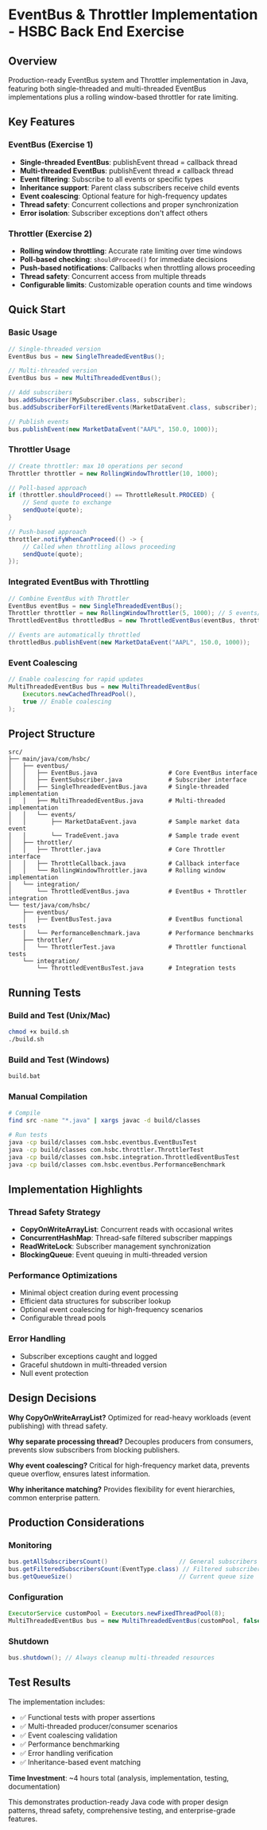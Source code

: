 # EventBus & Throttler Implementation - HSBC Back End Exercise

## Overview

Production-ready EventBus system and Throttler implementation in Java, featuring both single-threaded and multi-threaded EventBus implementations plus a rolling window-based throttler for rate limiting.

## Key Features

### EventBus (Exercise 1)
- **Single-threaded EventBus**: publishEvent thread = callback thread
- **Multi-threaded EventBus**: publishEvent thread ≠ callback thread
- **Event filtering**: Subscribe to all events or specific types
- **Inheritance support**: Parent class subscribers receive child events
- **Event coalescing**: Optional feature for high-frequency updates
- **Thread safety**: Concurrent collections and proper synchronization
- **Error isolation**: Subscriber exceptions don't affect others

### Throttler (Exercise 2)
- **Rolling window throttling**: Accurate rate limiting over time windows
- **Poll-based checking**: `shouldProceed()` for immediate decisions
- **Push-based notifications**: Callbacks when throttling allows proceeding
- **Thread safety**: Concurrent access from multiple threads
- **Configurable limits**: Customizable operation counts and time windows

## Quick Start

### Basic Usage

```java
// Single-threaded version
EventBus bus = new SingleThreadedEventBus();

// Multi-threaded version  
EventBus bus = new MultiThreadedEventBus();

// Add subscribers
bus.addSubscriber(MySubscriber.class, subscriber);
bus.addSubscriberForFilteredEvents(MarketDataEvent.class, subscriber);

// Publish events
bus.publishEvent(new MarketDataEvent("AAPL", 150.0, 1000));
```

### Throttler Usage

```java
// Create throttler: max 10 operations per second
Throttler throttler = new RollingWindowThrottler(10, 1000);

// Poll-based approach
if (throttler.shouldProceed() == ThrottleResult.PROCEED) {
    // Send quote to exchange
    sendQuote(quote);
}

// Push-based approach
throttler.notifyWhenCanProceed(() -> {
    // Called when throttling allows proceeding
    sendQuote(quote);
});
```

### Integrated EventBus with Throttling

```java
// Combine EventBus with Throttler
EventBus eventBus = new SingleThreadedEventBus();
Throttler throttler = new RollingWindowThrottler(5, 1000); // 5 events/sec
ThrottledEventBus throttledBus = new ThrottledEventBus(eventBus, throttler);

// Events are automatically throttled
throttledBus.publishEvent(new MarketDataEvent("AAPL", 150.0, 1000));
```

### Event Coalescing

```java
// Enable coalescing for rapid updates
MultiThreadedEventBus bus = new MultiThreadedEventBus(
    Executors.newCachedThreadPool(),
    true // Enable coalescing
);
```

## Project Structure

```
src/
├── main/java/com/hsbc/
│   ├── eventbus/
│   │   ├── EventBus.java                    # Core EventBus interface
│   │   ├── EventSubscriber.java             # Subscriber interface
│   │   ├── SingleThreadedEventBus.java      # Single-threaded implementation
│   │   ├── MultiThreadedEventBus.java       # Multi-threaded implementation
│   │   └── events/
│   │       ├── MarketDataEvent.java         # Sample market data event
│   │       └── TradeEvent.java              # Sample trade event
│   ├── throttler/
│   │   ├── Throttler.java                   # Core Throttler interface
│   │   ├── ThrottleCallback.java            # Callback interface
│   │   └── RollingWindowThrottler.java      # Rolling window implementation
│   └── integration/
│       └── ThrottledEventBus.java           # EventBus + Throttler integration
└── test/java/com/hsbc/
    ├── eventbus/
    │   ├── EventBusTest.java                # EventBus functional tests
    │   └── PerformanceBenchmark.java        # Performance benchmarks
    ├── throttler/
    │   └── ThrottlerTest.java               # Throttler functional tests
    └── integration/
        └── ThrottledEventBusTest.java       # Integration tests
```

## Running Tests

### Build and Test (Unix/Mac)
```bash
chmod +x build.sh
./build.sh
```

### Build and Test (Windows)
```cmd
build.bat
```

### Manual Compilation
```bash
# Compile
find src -name "*.java" | xargs javac -d build/classes

# Run tests
java -cp build/classes com.hsbc.eventbus.EventBusTest
java -cp build/classes com.hsbc.throttler.ThrottlerTest
java -cp build/classes com.hsbc.integration.ThrottledEventBusTest
java -cp build/classes com.hsbc.eventbus.PerformanceBenchmark
```

## Implementation Highlights

### Thread Safety Strategy
- **CopyOnWriteArrayList**: Concurrent reads with occasional writes
- **ConcurrentHashMap**: Thread-safe filtered subscriber mappings
- **ReadWriteLock**: Subscriber management synchronization
- **BlockingQueue**: Event queuing in multi-threaded version

### Performance Optimizations
- Minimal object creation during event processing
- Efficient data structures for subscriber lookup
- Optional event coalescing for high-frequency scenarios
- Configurable thread pools

### Error Handling
- Subscriber exceptions caught and logged
- Graceful shutdown in multi-threaded version
- Null event protection

## Design Decisions

**Why CopyOnWriteArrayList?** Optimized for read-heavy workloads (event publishing) with thread safety.

**Why separate processing thread?** Decouples producers from consumers, prevents slow subscribers from blocking publishers.

**Why event coalescing?** Critical for high-frequency market data, prevents queue overflow, ensures latest information.

**Why inheritance matching?** Provides flexibility for event hierarchies, common enterprise pattern.

## Production Considerations

### Monitoring
```java
bus.getAllSubscribersCount()                    // General subscribers
bus.getFilteredSubscribersCount(EventType.class) // Filtered subscribers  
bus.getQueueSize()                              // Current queue size
```

### Configuration
```java
ExecutorService customPool = Executors.newFixedThreadPool(8);
MultiThreadedEventBus bus = new MultiThreadedEventBus(customPool, false);
```

### Shutdown
```java
bus.shutdown(); // Always cleanup multi-threaded resources
```

## Test Results

The implementation includes:
- ✅ Functional tests with proper assertions
- ✅ Multi-threaded producer/consumer scenarios  
- ✅ Event coalescing validation
- ✅ Performance benchmarking
- ✅ Error handling verification
- ✅ Inheritance-based event matching

**Time Investment**: ~4 hours total (analysis, implementation, testing, documentation)

This demonstrates production-ready Java code with proper design patterns, thread safety, comprehensive testing, and enterprise-grade features.